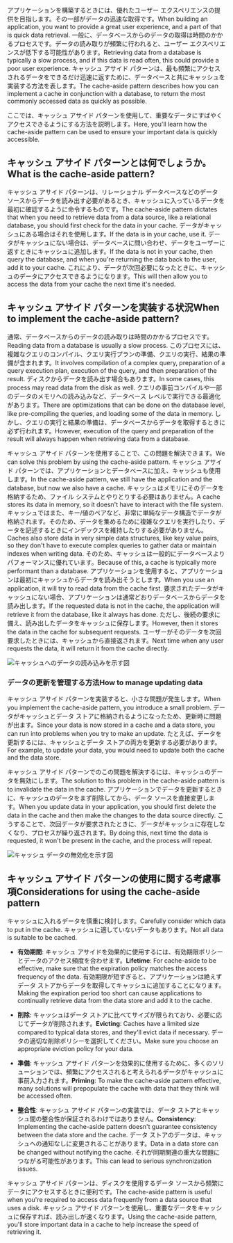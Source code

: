 <span data-ttu-id="5f754-101">アプリケーションを構築するときには、優れたユーザー エクスペリエンスの提供を目指します。その一部がデータの迅速な取得です。</span><span class="sxs-lookup"><span data-stu-id="5f754-101">When building an application, you want to provide a great user experience, and a part of that is quick data retrieval.</span></span> <span data-ttu-id="5f754-102">一般に、データベースからのデータの取得は時間のかかるプロセスです。データの読み取りが頻繁に行われると、ユーザー エクスペリエンスが低下する可能性があります。</span><span class="sxs-lookup"><span data-stu-id="5f754-102">Retrieving data from a database is typically a slow process, and if this data is read often, this could provide a poor user experience.</span></span> <span data-ttu-id="5f754-103">キャッシュ アサイド パターンは、最も頻繁にアクセスされるデータをできるだけ迅速に返すために、データベースと共にキャッシュを実装する方法を表します。</span><span class="sxs-lookup"><span data-stu-id="5f754-103">The cache-aside pattern describes how you can implement a cache in conjunction with a database, to return the most commonly accessed data as quickly as possible.</span></span>

<span data-ttu-id="5f754-104">ここでは、キャッシュ アサイド パターンを使用して、重要なデータにすばやくアクセスできるようにする方法を説明します。</span><span class="sxs-lookup"><span data-stu-id="5f754-104">Here, you'll learn how the cache-aside pattern can be used to ensure your important data is quickly accessible.</span></span>

## <a name="what-is-the-cache-aside-pattern"></a><span data-ttu-id="5f754-105">キャッシュ アサイド パターンとは何でしょうか。</span><span class="sxs-lookup"><span data-stu-id="5f754-105">What is the cache-aside pattern?</span></span>

<span data-ttu-id="5f754-106">キャッシュ アサイド パターンは、リレーショナル データベースなどのデータ ソースからデータを読み出す必要があるとき、キャッシュに入っているデータを最初に確認するように命令するものです。</span><span class="sxs-lookup"><span data-stu-id="5f754-106">The cache-aside pattern dictates that when you need to retrieve data from a data source, like a relational database, you should first check for the data in your cache.</span></span> <span data-ttu-id="5f754-107">データがキャッシュにある場合はそれを使用します。</span><span class="sxs-lookup"><span data-stu-id="5f754-107">If the data is in your cache, use it.</span></span> <span data-ttu-id="5f754-108">データがキャッシュにない場合は、データベースに問い合わせ、データをユーザーに返すときにキャッシュに追加します。</span><span class="sxs-lookup"><span data-stu-id="5f754-108">If the data is not in your cache, then query the database, and when you're returning the data back to the user, add it to your cache.</span></span> <span data-ttu-id="5f754-109">これにより、データが次回必要になったときに、キャッシュのデータにアクセスできるようになります。</span><span class="sxs-lookup"><span data-stu-id="5f754-109">This will then allow you to access the data from your cache the next time it's needed.</span></span>

## <a name="when-to-implement-the-cache-aside-pattern"></a><span data-ttu-id="5f754-110">キャッシュ アサイド パターンを実装する状況</span><span class="sxs-lookup"><span data-stu-id="5f754-110">When to implement the cache-aside pattern?</span></span>

<span data-ttu-id="5f754-111">通常、データベースからのデータの読み取りは時間のかかるプロセスです。</span><span class="sxs-lookup"><span data-stu-id="5f754-111">Reading data from a database is usually a slow process.</span></span> <span data-ttu-id="5f754-112">このプロセスには、複雑なクエリのコンパイル、クエリ実行プランの準備、クエリの実行、結果の準備が含まれます。</span><span class="sxs-lookup"><span data-stu-id="5f754-112">It involves compilation of a complex query, preparation of a query execution plan, execution of the query, and then preparation of the result.</span></span> <span data-ttu-id="5f754-113">ディスクからデータを読み出す場合もあります。</span><span class="sxs-lookup"><span data-stu-id="5f754-113">In some cases, this process may read data from the disk as well.</span></span> <span data-ttu-id="5f754-114">クエリの事前コンパイルや一部のデータのメモリへの読み込みなど、データベース レベルで実行できる最適化があります。</span><span class="sxs-lookup"><span data-stu-id="5f754-114">There are optimizations that can be done on the database level, like pre-compiling the queries, and loading some of the data in memory.</span></span> <span data-ttu-id="5f754-115">しかし、クエリの実行と結果の準備は、データベースからデータを取得するときに必ず行われます。</span><span class="sxs-lookup"><span data-stu-id="5f754-115">However, execution of the query and preparation of the result will always happen when retrieving data from a database.</span></span>

<span data-ttu-id="5f754-116">キャッシュ アサイド パターンを使用することで、この問題を解決できます。</span><span class="sxs-lookup"><span data-stu-id="5f754-116">We can solve this problem by using the cache-aside pattern.</span></span> <span data-ttu-id="5f754-117">キャッシュ アサイド パターンでは、アプリケーションとデータベースに加え、キャッシュも使用します。</span><span class="sxs-lookup"><span data-stu-id="5f754-117">In the cache-aside pattern, we still have the application and the database, but now we also have a cache.</span></span> <span data-ttu-id="5f754-118">キャッシュはメモリにそのデータを格納するため、ファイル システムとやりとりする必要はありません。</span><span class="sxs-lookup"><span data-stu-id="5f754-118">A cache stores its data in memory, so it doesn't have to interact with the file system.</span></span> <span data-ttu-id="5f754-119">キャッシュではまた、キー/値のペアなど、非常に単純なデータ構造でデータが格納されます。そのため、データを集めるために複雑なクエリを実行したり、データを記述するときにインデックスを維持したりする必要がありません。</span><span class="sxs-lookup"><span data-stu-id="5f754-119">Caches also store data in very simple data structures, like key value pairs, so they don't have to execute complex queries to gather data or maintain indexes when writing data.</span></span> <span data-ttu-id="5f754-120">そのため、キャッシュは一般的にデータベースよりパフォーマンスに優れています。</span><span class="sxs-lookup"><span data-stu-id="5f754-120">Because of this, a cache is typically more performant than a database.</span></span> <span data-ttu-id="5f754-121">アプリケーションを使用すると、アプリケーションは最初にキャッシュからデータを読み出そうとします。</span><span class="sxs-lookup"><span data-stu-id="5f754-121">When you use an application, it will try to read data from the cache first.</span></span> <span data-ttu-id="5f754-122">要求されたデータがキャッシュにない場合、アプリケーションは通常どおりデータベースからデータを読み出します。</span><span class="sxs-lookup"><span data-stu-id="5f754-122">If the requested data is not in the cache, the application will retrieve it from the database, like it always has done.</span></span> <span data-ttu-id="5f754-123">ただし、後続の要求に備え、読み出したデータをキャッシュに保存します。</span><span class="sxs-lookup"><span data-stu-id="5f754-123">However, then it stores the data in the cache for subsequent requests.</span></span> <span data-ttu-id="5f754-124">ユーザーがそのデータを次回要求したときには、キャッシュから直接返されます。</span><span class="sxs-lookup"><span data-stu-id="5f754-124">Next time when any user requests the data, it will return it from the cache directly.</span></span>

![キャッシュへのデータの読み込みを示す図](../media/8-cache-aside-set-cache.png)

### <a name="how-to-manage-updating-data"></a><span data-ttu-id="5f754-126">データの更新を管理する方法</span><span class="sxs-lookup"><span data-stu-id="5f754-126">How to manage updating data</span></span>

<span data-ttu-id="5f754-127">キャッシュ アサイド パターンを実装すると、小さな問題が発生します。</span><span class="sxs-lookup"><span data-stu-id="5f754-127">When you implement the cache-aside pattern, you introduce a small problem.</span></span> <span data-ttu-id="5f754-128">データがキャッシュとデータ ストアに格納されるようになったため、更新時に問題が出ます。</span><span class="sxs-lookup"><span data-stu-id="5f754-128">Since your data is now stored in a cache and a data store, you can run into problems when you try to make an update.</span></span> <span data-ttu-id="5f754-129">たとえば、データを更新するには、キャッシュとデータ ストアの両方を更新する必要があります。</span><span class="sxs-lookup"><span data-stu-id="5f754-129">For example, to update your data, you would need to update both the cache and the data store.</span></span>

<span data-ttu-id="5f754-130">キャッシュ アサイド パターンでのこの問題を解決するには、キャッシュのデータを無効にします。</span><span class="sxs-lookup"><span data-stu-id="5f754-130">The solution to this problem in the cache-aside pattern is to invalidate the data in the cache.</span></span> <span data-ttu-id="5f754-131">アプリケーションでデータを更新するときに、キャッシュのデータをまず削除してから、データ ソースを直接変更します。</span><span class="sxs-lookup"><span data-stu-id="5f754-131">When you update data in your application, you should first delete the data in the cache and then make the changes to the data source directly.</span></span> <span data-ttu-id="5f754-132">こうすることで、次回データが要求されたときに、データがキャッシュに存在しなくなり、プロセスが繰り返されます。</span><span class="sxs-lookup"><span data-stu-id="5f754-132">By doing this, next time the data is requested, it won't be present in the cache, and the process will repeat.</span></span> 

![キャッシュ データの無効化を示す図](../media/8-cache-aside-invalidate.png)

## <a name="considerations-for-using-the-cache-aside-pattern"></a><span data-ttu-id="5f754-134">キャッシュ アサイド パターンの使用に関する考慮事項</span><span class="sxs-lookup"><span data-stu-id="5f754-134">Considerations for using the cache-aside pattern</span></span>

<span data-ttu-id="5f754-135">キャッシュに入れるデータを慎重に検討します。</span><span class="sxs-lookup"><span data-stu-id="5f754-135">Carefully consider which data to put in the cache.</span></span> <span data-ttu-id="5f754-136">キャッシュに適していないデータもあります。</span><span class="sxs-lookup"><span data-stu-id="5f754-136">Not all data is suitable to be cached.</span></span>

- <span data-ttu-id="5f754-137">**有効期間**: キャッシュ アサイドを効果的に使用するには、有効期限ポリシーとデータのアクセス頻度を合わせます。</span><span class="sxs-lookup"><span data-stu-id="5f754-137">**Lifetime**: For cache-aside to be effective, make sure that the expiration policy matches the access frequency of the data.</span></span> <span data-ttu-id="5f754-138">有効期限が短すぎると、アプリケーションは絶えずデータ ストアからデータを取得してキャッシュに追加することになります。</span><span class="sxs-lookup"><span data-stu-id="5f754-138">Making the expiration period too short can cause applications to continually retrieve data from the data store and add it to the cache.</span></span>

- <span data-ttu-id="5f754-139">**削除**: キャッシュはデータ ストアに比べてサイズが限られており、必要に応じてデータが削除されます。</span><span class="sxs-lookup"><span data-stu-id="5f754-139">**Evicting**: Caches have a limited size compared to typical data stores, and they'll evict data if necessary.</span></span> <span data-ttu-id="5f754-140">データの適切な削除ポリシーを選択してください。</span><span class="sxs-lookup"><span data-stu-id="5f754-140">Make sure you choose an appropriate eviction policy for your data.</span></span>

- <span data-ttu-id="5f754-141">**準備**: キャッシュ アサイド パターンを効果的に使用するために、多くのソリューションでは、頻繁にアクセスされると考えられるデータがキャッシュに事前入力されます。</span><span class="sxs-lookup"><span data-stu-id="5f754-141">**Priming**: To make the cache-aside pattern effective, many solutions will prepopulate the cache with data that they think will be accessed often.</span></span>

- <span data-ttu-id="5f754-142">**整合性**: キャッシュ アサイド パターンの実装では、データ ストアとキャッシュ間の整合性が保証されるわけではありません。</span><span class="sxs-lookup"><span data-stu-id="5f754-142">**Consistency**: Implementing the cache-aside pattern doesn't guarantee consistency between the data store and the cache.</span></span> <span data-ttu-id="5f754-143">データ ストアのデータは、キャッシュへの通知なしに変更されることがあります。</span><span class="sxs-lookup"><span data-stu-id="5f754-143">Data in a data store can be changed without notifying the cache.</span></span> <span data-ttu-id="5f754-144">それが同期関連の重大な問題につながる可能性があります。</span><span class="sxs-lookup"><span data-stu-id="5f754-144">This can lead to serious synchronization issues.</span></span>

<span data-ttu-id="5f754-145">キャッシュ アサイド パターンは、ディスクを使用するデータ ソースから頻繁にデータにアクセスするときに便利です。</span><span class="sxs-lookup"><span data-stu-id="5f754-145">The cache-aside pattern is useful when you're required to access data frequently from a data source that uses a disk.</span></span> <span data-ttu-id="5f754-146">キャッシュ アサイド パターンを使用し、重要なデータをキャッシュに保存すれば、読み出しが速くなります。</span><span class="sxs-lookup"><span data-stu-id="5f754-146">Using the cache-aside pattern, you'll store important data in a cache to help increase the speed of retrieving it.</span></span> 